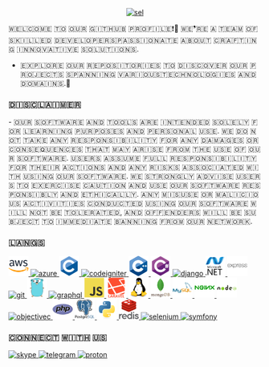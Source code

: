 <p align="CENTER"> <a href="https://aws.amazon.com" target="_blank" rel="noreferrer"> <img src="https://i.imgur.com/F8FjqS7.png" alt="sel" height="80"/> </a></p>

​🇼​​🇪​​🇱​​🇨​​🇴​​🇲​​🇪​ ​🇹​​🇴​ ​🇴​​🇺​​🇷​ ​🇬​​🇮​​🇹​​🇭​​🇺​​🇧​ ​🇵​​🇷​​🇴​​🇫​​🇮​​🇱​​🇪​❗👋 ​🇼​​🇪​❜​🇷​​🇪​ ​🇦​ ​🇹​​🇪​​🇦​​🇲​ ​🇴​​🇫​ ​🇸​​🇰​​🇮​​🇱​​🇱​​🇪​​🇩​ ​🇩​​🇪​​🇻​​🇪​​🇱​​🇴​​🇵​​🇪​​🇷​​🇸​ ​🇵​​🇦​​🇸​​🇸​​🇮​​🇴​​🇳​​🇦​​🇹​​🇪​ ​🇦​​🇧​​🇴​​🇺​​🇹​ ​🇨​​🇷​​🇦​​🇫​​🇹​​🇮​​🇳​​🇬​ ​🇮​​🇳​​🇳​​🇴​​🇻​​🇦​​🇹​​🇮​​🇻​​🇪​ ​🇸​​🇴​​🇱​​🇺​​🇹​​🇮​​🇴​​🇳​​🇸​.

- ​🇪​​🇽​​🇵​​🇱​​🇴​​🇷​​🇪​ ​🇴​​🇺​​🇷​ ​🇷​​🇪​​🇵​​🇴​​🇸​​🇮​​🇹​​🇴​​🇷​​🇮​​🇪​​🇸​ ​🇹​​🇴​ ​🇩​​🇮​​🇸​​🇨​​🇴​​🇻​​🇪​​🇷​ ​🇴​​🇺​​🇷​ ​🇵​​🇷​​🇴​​🇯​​🇪​​🇨​​🇹​​🇸​ ​🇸​​🇵​​🇦​​🇳​​🇳​​🇮​​🇳​​🇬​ ​🇻​​🇦​​🇷​​🇮​​🇴​​🇺​​🇸​ ​🇹​​🇪​​🇨​​🇭​​🇳​​🇴​​🇱​​🇴​​🇬​​🇮​​🇪​​🇸​ ​🇦​​🇳​​🇩​ ​🇩​​🇴​​🇲​​🇦​​🇮​​🇳​​🇸​.🌱

<h3 align="left">🇩​​🇮​​🇸​​🇨​​🇱​​🇦​​🇮​​🇲​​🇪​​🇷​</h3>
- ​🇴​​🇺​​🇷​ ​🇸​​🇴​​🇫​​🇹​​🇼​​🇦​​🇷​​🇪​ ​🇦​​🇳​​🇩​ ​🇹​​🇴​​🇴​​🇱​​🇸​ ​🇦​​🇷​​🇪​ ​🇮​​🇳​​🇹​​🇪​​🇳​​🇩​​🇪​​🇩​ ​🇸​​🇴​​🇱​​🇪​​🇱​​🇾​ ​🇫​​🇴​​🇷​ ​🇱​​🇪​​🇦​​🇷​​🇳​​🇮​​🇳​​🇬​ ​🇵​​🇺​​🇷​​🇵​​🇴​​🇸​​🇪​​🇸​ ​🇦​​🇳​​🇩​ ​🇵​​🇪​​🇷​​🇸​​🇴​​🇳​​🇦​​🇱​ ​🇺​​🇸​​🇪​. ​🇼​​🇪​ ​🇩​​🇴​ ​🇳​​🇴​​🇹​ ​🇹​​🇦​​🇰​​🇪​ ​🇦​​🇳​​🇾​ ​🇷​​🇪​​🇸​​🇵​​🇴​​🇳​​🇸​​🇮​​🇧​​🇮​​🇱​​🇮​​🇹​​🇾​ ​🇫​​🇴​​🇷​ ​🇦​​🇳​​🇾​ ​🇩​​🇦​​🇲​​🇦​​🇬​​🇪​​🇸​ ​🇴​​🇷​ ​🇨​​🇴​​🇳​​🇸​​🇪​​🇶​​🇺​​🇪​​🇳​​🇨​​🇪​​🇸​ ​🇹​​🇭​​🇦​​🇹​ ​🇲​​🇦​​🇾​ ​🇦​​🇷​​🇮​​🇸​​🇪​ ​🇫​​🇷​​🇴​​🇲​ ​🇹​​🇭​​🇪​ ​🇺​​🇸​​🇪​ ​🇴​​🇫​ ​🇴​​🇺​​🇷​ ​🇸​​🇴​​🇫​​🇹​​🇼​​🇦​​🇷​​🇪​. ​🇺​​🇸​​🇪​​🇷​​🇸​ ​🇦​​🇸​​🇸​​🇺​​🇲​​🇪​ ​🇫​​🇺​​🇱​​🇱​ ​🇷​​🇪​​🇸​​🇵​​🇴​​🇳​​🇸​​🇮​​🇧​​🇮​​🇱​​🇮​​🇹​​🇾​ ​🇫​​🇴​​🇷​ ​🇹​​🇭​​🇪​​🇮​​🇷​ ​🇦​​🇨​​🇹​​🇮​​🇴​​🇳​​🇸​ ​🇦​​🇳​​🇩​ ​🇦​​🇳​​🇾​ ​🇷​​🇮​​🇸​​🇰​​🇸​ ​🇦​​🇸​​🇸​​🇴​​🇨​​🇮​​🇦​​🇹​​🇪​​🇩​ ​🇼​​🇮​​🇹​​🇭​ ​🇺​​🇸​​🇮​​🇳​​🇬​ ​🇴​​🇺​​🇷​ ​🇸​​🇴​​🇫​​🇹​​🇼​​🇦​​🇷​​🇪​. ​🇼​​🇪​ ​🇸​​🇹​​🇷​​🇴​​🇳​​🇬​​🇱​​🇾​ ​🇦​​🇩​​🇻​​🇮​​🇸​​🇪​ ​🇺​​🇸​​🇪​​🇷​​🇸​ ​🇹​​🇴​ ​🇪​​🇽​​🇪​​🇷​​🇨​​🇮​​🇸​​🇪​ ​🇨​​🇦​​🇺​​🇹​​🇮​​🇴​​🇳​ ​🇦​​🇳​​🇩​ ​🇺​​🇸​​🇪​ ​🇴​​🇺​​🇷​ ​🇸​​🇴​​🇫​​🇹​​🇼​​🇦​​🇷​​🇪​ ​🇷​​🇪​​🇸​​🇵​​🇴​​🇳​​🇸​​🇮​​🇧​​🇱​​🇾​ ​🇦​​🇳​​🇩​ ​🇪​​🇹​​🇭​​🇮​​🇨​​🇦​​🇱​​🇱​​🇾​. ​🇦​​🇳​​🇾​ ​🇲​​🇮​​🇸​​🇺​​🇸​​🇪​ ​🇴​​🇷​ ​🇲​​🇦​​🇱​​🇮​​🇨​​🇮​​🇴​​🇺​​🇸​ ​🇦​​🇨​​🇹​​🇮​​🇻​​🇮​​🇹​​🇮​​🇪​​🇸​ ​🇨​​🇴​​🇳​​🇩​​🇺​​🇨​​🇹​​🇪​​🇩​ ​🇺​​🇸​​🇮​​🇳​​🇬​ ​🇴​​🇺​​🇷​ ​🇸​​🇴​​🇫​​🇹​​🇼​​🇦​​🇷​​🇪​ ​🇼​​🇮​​🇱​​🇱​ ​🇳​​🇴​​🇹​ ​🇧​​🇪​ ​🇹​​🇴​​🇱​​🇪​​🇷​​🇦​​🇹​​🇪​​🇩​, ​🇦​​🇳​​🇩​ ​🇴​​🇫​​🇫​​🇪​​🇳​​🇩​​🇪​​🇷​​🇸​ ​🇼​​🇮​​🇱​​🇱​ ​🇧​​🇪​ ​🇸​​🇺​​🇧​​🇯​​🇪​​🇨​​🇹​ ​🇹​​🇴​ ​🇮​​🇲​​🇲​​🇪​​🇩​​🇮​​🇦​​🇹​​🇪​ ​🇧​​🇦​​🇳​​🇳​​🇮​​🇳​​🇬​ ​🇫​​🇷​​🇴​​🇲​ ​🇴​​🇺​​🇷​ ​🇳​​🇪​​🇹​​🇼​​🇴​​🇷​​🇰​.


<h3 align="left">🇱​​🇦​​🇳​​🇬​​🇸</h3>
<p align="left"> <a href="https://aws.amazon.com" target="_blank" rel="noreferrer"> <img src="https://raw.githubusercontent.com/devicons/devicon/master/icons/amazonwebservices/amazonwebservices-original-wordmark.svg" alt="aws" width="40" height="40"/> </a> <a href="https://azure.microsoft.com/en-in/" target="_blank" rel="noreferrer"> <img src="https://www.vectorlogo.zone/logos/microsoft_azure/microsoft_azure-icon.svg" alt="azure" width="40" height="40"/> </a> <a href="https://www.cprogramming.com/" target="_blank" rel="noreferrer"> <img src="https://raw.githubusercontent.com/devicons/devicon/master/icons/c/c-original.svg" alt="c" width="40" height="40"/> </a> <a href="https://codeigniter.com" target="_blank" rel="noreferrer"> <img src="https://cdn.worldvectorlogo.com/logos/codeigniter.svg" alt="codeigniter" width="40" height="40"/> </a> <a href="https://www.w3schools.com/cpp/" target="_blank" rel="noreferrer"> <img src="https://raw.githubusercontent.com/devicons/devicon/master/icons/cplusplus/cplusplus-original.svg" alt="cplusplus" width="40" height="40"/> </a> <a href="https://www.w3schools.com/cs/" target="_blank" rel="noreferrer"> <img src="https://raw.githubusercontent.com/devicons/devicon/master/icons/csharp/csharp-original.svg" alt="csharp" width="40" height="40"/> </a> <a href="https://www.djangoproject.com/" target="_blank" rel="noreferrer"> <img src="https://cdn.worldvectorlogo.com/logos/django.svg" alt="django" width="40" height="40"/> </a> <a href="https://dotnet.microsoft.com/" target="_blank" rel="noreferrer"> <img src="https://raw.githubusercontent.com/devicons/devicon/master/icons/dot-net/dot-net-original-wordmark.svg" alt="dotnet" width="40" height="40"/> </a> <a href="https://expressjs.com" target="_blank" rel="noreferrer"> <img src="https://raw.githubusercontent.com/devicons/devicon/master/icons/express/express-original-wordmark.svg" alt="express" width="40" height="40"/> </a> <a href="https://git-scm.com/" target="_blank" rel="noreferrer"> <img src="https://www.vectorlogo.zone/logos/git-scm/git-scm-icon.svg" alt="git" width="40" height="40"/> </a> <a href="https://golang.org" target="_blank" rel="noreferrer"> <img src="https://raw.githubusercontent.com/devicons/devicon/master/icons/go/go-original.svg" alt="go" width="40" height="40"/> </a> <a href="https://graphql.org" target="_blank" rel="noreferrer"> <img src="https://www.vectorlogo.zone/logos/graphql/graphql-icon.svg" alt="graphql" width="40" height="40"/> </a> <a href="https://developer.mozilla.org/en-US/docs/Web/JavaScript" target="_blank" rel="noreferrer"> <img src="https://raw.githubusercontent.com/devicons/devicon/master/icons/javascript/javascript-original.svg" alt="javascript" width="40" height="40"/> </a> <a href="https://laravel.com/" target="_blank" rel="noreferrer"> <img src="https://raw.githubusercontent.com/devicons/devicon/master/icons/laravel/laravel-plain-wordmark.svg" alt="laravel" width="40" height="40"/> </a> <a href="https://www.linux.org/" target="_blank" rel="noreferrer"> <img src="https://raw.githubusercontent.com/devicons/devicon/master/icons/linux/linux-original.svg" alt="linux" width="40" height="40"/> </a> <a href="https://www.mongodb.com/" target="_blank" rel="noreferrer"> <img src="https://raw.githubusercontent.com/devicons/devicon/master/icons/mongodb/mongodb-original-wordmark.svg" alt="mongodb" width="40" height="40"/> </a> <a href="https://www.mysql.com/" target="_blank" rel="noreferrer"> <img src="https://raw.githubusercontent.com/devicons/devicon/master/icons/mysql/mysql-original-wordmark.svg" alt="mysql" width="40" height="40"/> </a> <a href="https://www.nginx.com" target="_blank" rel="noreferrer"> <img src="https://raw.githubusercontent.com/devicons/devicon/master/icons/nginx/nginx-original.svg" alt="nginx" width="40" height="40"/> </a> <a href="https://nodejs.org" target="_blank" rel="noreferrer"> <img src="https://raw.githubusercontent.com/devicons/devicon/master/icons/nodejs/nodejs-original-wordmark.svg" alt="nodejs" width="40" height="40"/> </a> <a href="https://developer.apple.com/library/archive/documentation/Cocoa/Conceptual/ProgrammingWithObjectiveC/Introduction/Introduction.html" target="_blank" rel="noreferrer"> <img src="https://www.vectorlogo.zone/logos/apple_objectivec/apple_objectivec-icon.svg" alt="objectivec" width="40" height="40"/> </a> <a href="https://www.php.net" target="_blank" rel="noreferrer"> <img src="https://raw.githubusercontent.com/devicons/devicon/master/icons/php/php-original.svg" alt="php" width="40" height="40"/> </a> <a href="https://www.postgresql.org" target="_blank" rel="noreferrer"> <img src="https://raw.githubusercontent.com/devicons/devicon/master/icons/postgresql/postgresql-original-wordmark.svg" alt="postgresql" width="40" height="40"/> </a> <a href="https://www.python.org" target="_blank" rel="noreferrer"> <img src="https://raw.githubusercontent.com/devicons/devicon/master/icons/python/python-original.svg" alt="python" width="40" height="40"/> </a> <a href="https://redis.io" target="_blank" rel="noreferrer"> <img src="https://raw.githubusercontent.com/devicons/devicon/master/icons/redis/redis-original-wordmark.svg" alt="redis" width="40" height="40"/> </a> <a href="https://www.selenium.dev" target="_blank" rel="noreferrer"> <img src="https://raw.githubusercontent.com/detain/svg-logos/780f25886640cef088af994181646db2f6b1a3f8/svg/selenium-logo.svg" alt="selenium" width="40" height="40"/> </a> <a href="https://symfony.com" target="_blank" rel="noreferrer"> <img src="https://symfony.com/logos/symfony_black_03.svg" alt="symfony" width="40" height="40"/> </a> </p>

<h3 align="left">​🇨​​🇴​​🇳​​🇳​​🇪​​🇨​​🇹​ ​🇼​​🇮​​🇹​​🇭​ ​🇺​​🇸​</h3>
<p align="left">
<a href="https://join.skype.com/invite/HwrXTLxgEX7w" target="_blank" rel="noreferrer"> 
<img src="https://seeklogo.com/images/S/skype-icon-logo-62E333BBBA-seeklogo.com.png" alt="skype" width="40" height="40"/> </a> 
<a href="https://t.me/seleniumcore" target="_blank" rel="noreferrer"> 
<img src="https://upload.wikimedia.org/wikipedia/commons/8/82/Telegram_logo.svg" alt="telegram" width="40" height="40"/> </a>
<a href="https://t.me/seleniumcore" target="_blank" rel="noreferrer"> 
<img src="https://seeklogo.com/images/P/proton-mail-logo-31D8CDC79E-seeklogo.com.png" alt="proton" width="40" height="40"/> </a>
</p>
